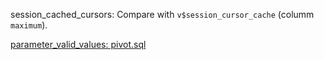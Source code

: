 session_cached_cursors: Compare with `v$session_cursor_cache` (columm `maximum`).

[parameter_valid_values: pivot.sql](https://raw.githubusercontent.com/ReneNyffenegger/oracle-patterns/master/Installed/dynamic-performance-views/parameter_valid_values/pivot.sql)
